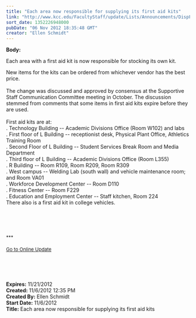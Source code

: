 ```yaml
---
title: "Each area now responsible for supplying its first aid kits"
link: "http://www.kcc.edu/FacultyStaff/update/Lists/Announcements/DispForm.aspx?ID=889"
sort_date: 1352226948000
pubDate: "06 Nov 2012 18:35:48 GMT"
creator: "Ellen Schmidt"
---
```


<div><b>Body:</b> <div class="ExternalClass8DC9DE25757D454780F602FFC6476407">
<p>Each area with a first aid kit is now responsible for stocking its own kit.</p>
<p>New items for the kits can be ordered from whichever vendor has the best price.<br /> <br />The change was discussed and approved by consensus at the Supportive Staff Communication Committee meeting in October. The discussion stemmed from comments that some items in first aid kits expire before they are used.<br /> <br />First aid kits are at:<br />. Technology Building -- Academic Divisions Office (Room W102) and labs<br />. First floor of L Building -- receptionist desk, Physical Plant Office, Athletics Training Room<br />. Second Floor of L Building -- Student Services Break Room and Media Department<br />. Third floor of L Building -- Academic Divisions Office (Room L355)<br />. R Building -- Room R109, Room R209, Room R309<br />. West campus -- Welding Lab (south wall) and vehicle maintenance room; and Room VA01<br />. Workforce Development Center -- Room D110<br />. Fitness Center -- Room F229<br />. Education and Employment Center -- Staff kitchen, Room 224<br />There also is a first aid kit in college vehicles.</p>
<p> </p>
<div>
<div>
<div> </div>
<div> </div>
<div>
<div><font size="2">***</font></div>
<div> </div>
<div><font color="#003768" size="2"><a href="/FacultyStaff/update/Pages/dailyupdate.aspx">Go to Online Update</a></font><font size="2"></font></div>
<div><font size="2"></font> </div></div></div></div>
<p><br /> </p></div></div>
<div><b>Expires:</b> 11/21/2012</div>
<div><b>Created:</b> 11/6/2012 12:35 PM</div>
<div><b>Created By:</b> Ellen Schmidt</div>
<div><b>Start Date:</b> 11/6/2012</div>
<div><b>Title:</b> Each area now responsible for supplying its first aid kits</div>
